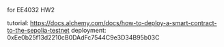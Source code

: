 for EE4032 HW2

tutorial: https://docs.alchemy.com/docs/how-to-deploy-a-smart-contract-to-the-sepolia-testnet
deployment: 0xEe0b25f13d2210cB0DAdFc7544C9e3D34B95b03C
